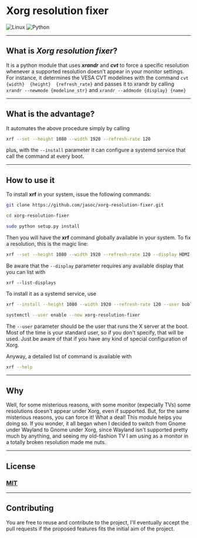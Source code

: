 
#  Xorg resolution fixer

![Linux](https://img.shields.io/badge/Linux-FCC624?style=for-the-badge&logo=linux&logoColor=black)
![Python](https://img.shields.io/badge/python-3670A0?style=for-the-badge&logo=python&logoColor=ffdd54)

---

##  What is ___Xorg resolution fixer___?
It is a python module that uses ___xrandr___ and ___cvt___ to force a specific resolution whenever a supported resolution doesn't appear in your monitor settings. For instance, it determines the VESA CVT modelines with the command ```cvt {width}  {height}  {refresh_rate}``` and passes it to xrandr by calling ```xrandr --newmode {modeline_str}``` and ```xrandr --addmode {display} {name}``` 

---

## What is the advantage?
It automates the above procedure simply by calling

```bash
xrf --set --height 1080 --width 1920 --refresh-rate 120
```

plus, with the ```--install``` parameter it can configure a systemd service that call the command at every boot.

---

## How to use it

To install **xrf** in your system, issue the following commands:

```bash
git clone https://github.com/jasoc/xorg-resolution-fixer.git

cd xorg-resolution-fixer

sudo python setup.py install
```

Then you will have the **xrf** command globally available in your system.
To fix a resolution, this is the magic line:

```bash
xrf --set --height 1080 --width 1920 --refresh-rate 120 --display HDMI-1
```

Be aware that the ```--display``` parameter requires any available display that you can list with

```
xrf --list-displays
```

To install it as a systemd service, use


```bash
xrf --install --height 1080 --width 1920 --refresh-rate 120 --user boblazar
```
```bash
systemctl --user enable --now xorg-resolution-fixer
```

The ```--user``` parameter should be the user that runs the X server at the boot. Most of the time is your standard user, so if you don't specify, that will be used. Just be aware of that if you have any kind of special configuration of Xorg.

Anyway, a detailed list of command is available with

```bash
xrf --help
```

---

## Why
Well, for some misterious reasons, with some monitor (expecially TVs) some resolutions doesn't appear under Xorg, even if supported. But, for the same misterious reasons, you can force it! What a deal! This module helps you doing so.
If you wonder, it all began when I decided to switch from Gnome under Wayland to Gnome under Xorg, since Wayland isn't supported pretty much by anything, and seeing my old-fashion TV I am using as a monitor in a totally broken resolution made me nuts.

---

## License
### [MIT](LICENSE)

---

## Contributing
You are free to reuse and contribute to the project, I'll eventually accept the pull requests if the proposed features fits the initial aim of the project.

